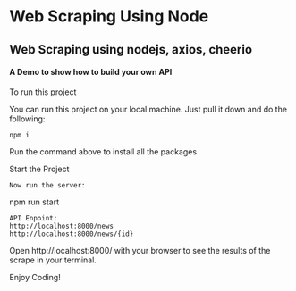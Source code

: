 # Web Scraping Using Node

## Web Scraping using nodejs, axios, cheerio

#### A Demo to show how to build your own API

To run this project

You can run this project on your local machine. Just pull it down and do the following:

    npm i

Run the command above to install all the packages

Start the Project

    Now run the server:

npm run start

    
    API Enpoint: 
    http://localhost:8000/news 
    http://localhost:8000/news/{id}
    
    
Open http://localhost:8000/ with your browser to see the results of the scrape in your terminal. 


Enjoy Coding!
